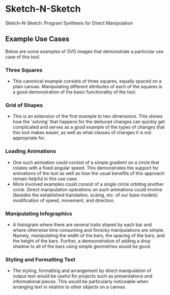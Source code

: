 # Sketch-N-Sketch

Sketch-N-Sketch: Program Synthesis for Direct Manipulation

## Example Use Cases
Below are some examples of SVG images that demonstrate a particular use case of
this tool.

### Three Squares
* This canonical example consists of three squares, equally spaced on a plain
canvas. Manipulating different attributes of each of the squares is a good
demonstration of the basic functionality of the tool.

### Grid of Shapes
* This is an extension of the first example to two dimensions. This shows how the
'solving' that happens for the deduced changes can quickly get complicated and
serves as a good example of the types of changes that this tool makes easier, as
well as what classes of changes it is not appropriate for.

### Loading Animations
* One such animation could consist of a simple gradient on a circle that
rotates with a fixed angular speed. This demonstrates the support for animations
of the tool as well as how the usual benefits of this approach remain helpful in
this use case.
* More involved examples could consist of a single circle orbiting another
circle. Direct manipulation operations on such animations could involve (besides
the established translation, scalng, etc. of our base models) modification of
speed, movement, and direction.

### Manipulating Infographics
* A histogram where there are several traits shared by each bar and where
otherwise time consuming and finnicky manipulations are simple. Namely,
manipulating the width of the bars, the spacing of the bars, and the height of
the bars. Further, a demsonstration of adding a drop shadow to all of the bars
using simple geometries would be good.

### Styling and Formatting Text
* The styling, formatting and arrangement by direct manipulation of output text
would be useful for projects such as presentations and informational pieces.
This would be particularly noticeable when arranging text in relation to other
objects on a canvas.
